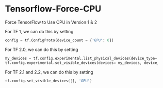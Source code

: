 # Tensorflow-Force-CPU
Force TensorFlow to Use CPU in Version 1 &amp; 2


For TF 1, we can do this by setting
```python
config = tf.ConfigProto(device_count = {'GPU': 0})
```

For TF 2.0, we can do this by setting
```python
my_devices = tf.config.experimental.list_physical_devices(device_type='CPU')
tf.config.experimental.set_visible_devices(devices= my_devices, device_type='CPU')
```

For TF 2.1 and 2.2, we can do this by setting
```python
tf.config.set_visible_devices([], 'GPU')
```

